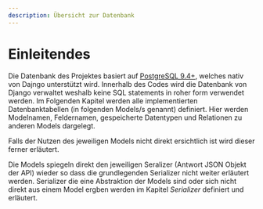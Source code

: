 ```yaml
---
description: Übersicht zur Datenbank
---
```


# Einleitendes

Die Datenbank des Projektes basiert auf [PostgreSQL 9.4+](https://www.postgresql.org/), welches nativ von Dajngo
unterstützt wird. Innerhalb des Codes wird die Datenbank von Django verwaltet weshalb keine SQL statements in roher form
verwendet werden. Im Folgenden Kapitel werden alle implementierten Datenbanktabellen (in folgenden Models/s genannt)
definiert. Hier werden Modelnamen, Feldernamen, gespeicherte Datentypen und Relationen zu anderen Models dargelegt. 

Falls der Nutzen des jeweiligen Models nicht direkt ersichtlich ist wird dieser ferner erläutert.

Die Models spiegeln direkt den jeweiligen Seralizer (Antwort JSON Objekt der API) wieder so dass die grundlegenden
Serializer nicht weiter erläutert werden. Serializer die eine Abstraktion der Models sind oder sich nicht direkt 
aus einem Model ergben werden im Kapitel *Serializer* definiert und erläutert.